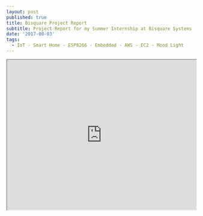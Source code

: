 ```yaml
---
layout: post
published: true
title: Bisquare Project Report
subtitle: Project Report for my Summer Internship at Bisquare Systems
date: '2017-08-03'
tags:
  - IoT - Smart Home - ESP8266 - Embedded - AWS - EC2 - Mood Light
---
```

<iframe src="http://agastyaseth.me/Documents/bisq_report.pdf" width="100%" height="400"></iframe>
